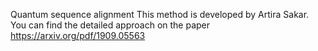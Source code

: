 Quantum sequence alignment
This method is developed by Artira Sakar. You can find the detailed approach on the paper https://arxiv.org/pdf/1909.05563
